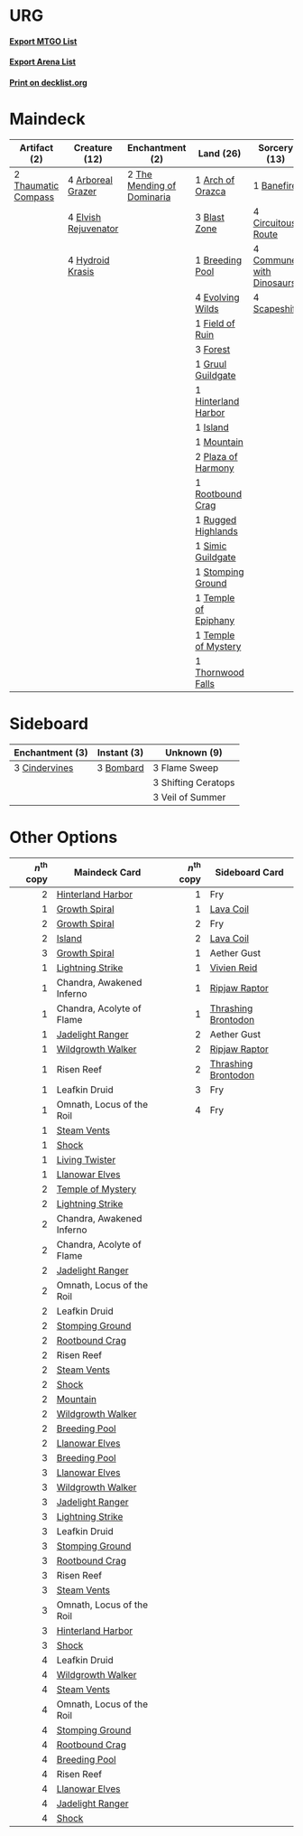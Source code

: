 # URG

#### [Export MTGO List](../collection/URG/URG.txt)
#### [Export Arena List](../collection/URG/URG_arena.txt)
#### [Print on decklist.org](http://decklist.org/?deckmain=4%09Arboreal%20Grazer%0A1%09Arch%20of%20Orazca%0A1%09Banefire%0A3%09Blast%20Zone%0A1%09Breeding%20Pool%0A4%09Circuitous%20Route%0A4%09Commune%20with%20Dinosaurs%0A4%09Elvish%20Rejuvenator%0A4%09Evolving%20Wilds%0A1%09Field%20of%20Ruin%0A4%09Field%20of%20the%20Dead%0A3%09Forest%0A1%09Golos,%20Tireless%20Pilgrim%0A1%09Gruul%20Guildgate%0A1%09Hinterland%20Harbor%0A4%09Hydroid%20Krasis%0A1%09Island%0A1%09Mountain%0A2%09Plaza%20of%20Harmony%0A1%09Rootbound%20Crag%0A1%09Rugged%20Highlands%0A4%09Scapeshift%0A1%09Simic%20Guildgate%0A1%09Stomping%20Ground%0A1%09Temple%20of%20Epiphany%0A1%09Temple%20of%20Mystery%0A2%09Thaumatic%20Compass%0A2%09The%20Mending%20of%20Dominaria%0A1%09Thornwood%20Falls&deckside=3%09Bombard%0A3%09Cindervines%0A3%09Flame%20Sweep%0A3%09Shifting%20Ceratops%0A3%09Veil%20of%20Summer)
# Maindeck

|                                         Artifact (2)                                         |                                         Creature (12)                                         |                                           Enchantment (2)                                           |                                           Land (26)                                           |                                           Sorcery (13)                                            |       Unknown (5)       |
|----------------------------------------------------------------------------------------------|-----------------------------------------------------------------------------------------------|-----------------------------------------------------------------------------------------------------|-----------------------------------------------------------------------------------------------|---------------------------------------------------------------------------------------------------|-------------------------|
|2 [Thaumatic Compass](http://gatherer.wizards.com/Pages/Card/Details.aspx?multiverseid=435408)|4 [Arboreal Grazer](http://gatherer.wizards.com/Pages/Card/Details.aspx?multiverseid=461076)   |2 [The Mending of Dominaria](http://gatherer.wizards.com/Pages/Card/Details.aspx?multiverseid=443061)|1 [Arch of Orazca](http://gatherer.wizards.com/Pages/Card/Details.aspx?multiverseid=439849)    |1 [Banefire](http://gatherer.wizards.com/Pages/Card/Details.aspx?multiverseid=186613)              |4 Field of the Dead      |
|                                                                                              |4 [Elvish Rejuvenator](http://gatherer.wizards.com/Pages/Card/Details.aspx?multiverseid=447316)|                                                                                                     |3 [Blast Zone](http://gatherer.wizards.com/Pages/Card/Details.aspx?multiverseid=461171)        |4 [Circuitous Route](http://gatherer.wizards.com/Pages/Card/Details.aspx?multiverseid=452875)      |1 Golos, Tireless Pilgrim|
|                                                                                              |4 [Hydroid Krasis](http://gatherer.wizards.com/Pages/Card/Details.aspx?multiverseid=457327)    |                                                                                                     |1 [Breeding Pool](http://gatherer.wizards.com/Pages/Card/Details.aspx?multiverseid=97088)      |4 [Commune with Dinosaurs](http://gatherer.wizards.com/Pages/Card/Details.aspx?multiverseid=435336)|                         |
|                                                                                              |                                                                                               |                                                                                                     |4 [Evolving Wilds](http://gatherer.wizards.com/Pages/Card/Details.aspx?multiverseid=426944)    |4 [Scapeshift](http://gatherer.wizards.com/Pages/Card/Details.aspx?multiverseid=447337)            |                         |
|                                                                                              |                                                                                               |                                                                                                     |1 [Field of Ruin](http://gatherer.wizards.com/Pages/Card/Details.aspx?multiverseid=435415)     |                                                                                                   |                         |
|                                                                                              |                                                                                               |                                                                                                     |3 [Forest](http://gatherer.wizards.com/Pages/Card/Details.aspx?multiverseid=439860)            |                                                                                                   |                         |
|                                                                                              |                                                                                               |                                                                                                     |1 [Gruul Guildgate](http://gatherer.wizards.com/Pages/Card/Details.aspx?multiverseid=376359)   |                                                                                                   |                         |
|                                                                                              |                                                                                               |                                                                                                     |1 [Hinterland Harbor](http://gatherer.wizards.com/Pages/Card/Details.aspx?multiverseid=443128) |                                                                                                   |                         |
|                                                                                              |                                                                                               |                                                                                                     |1 [Island](http://gatherer.wizards.com/Pages/Card/Details.aspx?multiverseid=439857)            |                                                                                                   |                         |
|                                                                                              |                                                                                               |                                                                                                     |1 [Mountain](http://gatherer.wizards.com/Pages/Card/Details.aspx?multiverseid=439859)          |                                                                                                   |                         |
|                                                                                              |                                                                                               |                                                                                                     |2 [Plaza of Harmony](http://gatherer.wizards.com/Pages/Card/Details.aspx?multiverseid=457398)  |                                                                                                   |                         |
|                                                                                              |                                                                                               |                                                                                                     |1 [Rootbound Crag](http://gatherer.wizards.com/Pages/Card/Details.aspx?multiverseid=420934)    |                                                                                                   |                         |
|                                                                                              |                                                                                               |                                                                                                     |1 [Rugged Highlands](http://gatherer.wizards.com/Pages/Card/Details.aspx?multiverseid=420935)  |                                                                                                   |                         |
|                                                                                              |                                                                                               |                                                                                                     |1 [Simic Guildgate](http://gatherer.wizards.com/Pages/Card/Details.aspx?multiverseid=376500)   |                                                                                                   |                         |
|                                                                                              |                                                                                               |                                                                                                     |1 [Stomping Ground](http://gatherer.wizards.com/Pages/Card/Details.aspx?multiverseid=405110)   |                                                                                                   |                         |
|                                                                                              |                                                                                               |                                                                                                     |1 [Temple of Epiphany](http://gatherer.wizards.com/Pages/Card/Details.aspx?multiverseid=442808)|                                                                                                   |                         |
|                                                                                              |                                                                                               |                                                                                                     |1 [Temple of Mystery](http://gatherer.wizards.com/Pages/Card/Details.aspx?multiverseid=373571) |                                                                                                   |                         |
|                                                                                              |                                                                                               |                                                                                                     |1 [Thornwood Falls](http://gatherer.wizards.com/Pages/Card/Details.aspx?multiverseid=405420)   |                                                                                                   |                         |


# Sideboard

|                                    Enchantment (3)                                     |                                    Instant (3)                                     |    Unknown (9)    |
|----------------------------------------------------------------------------------------|------------------------------------------------------------------------------------|-------------------|
|3 [Cindervines](http://gatherer.wizards.com/Pages/Card/Details.aspx?multiverseid=457305)|3 [Bombard](http://gatherer.wizards.com/Pages/Card/Details.aspx?multiverseid=456557)|3 Flame Sweep      |
|                                                                                        |                                                                                    |3 Shifting Ceratops|
|                                                                                        |                                                                                    |3 Veil of Summer   |


# Other Options

|*n*<sup>th</sup> copy|                                       Maindeck Card                                        |*n*<sup>th</sup> copy|                                        Sideboard Card                                        |
|--------------------:|--------------------------------------------------------------------------------------------|--------------------:|----------------------------------------------------------------------------------------------|
|                    2|[Hinterland Harbor](http://gatherer.wizards.com/Pages/Card/Details.aspx?multiverseid=443128)|                    1|Fry                                                                                           |
|                    1|[Growth Spiral](http://gatherer.wizards.com/Pages/Card/Details.aspx?multiverseid=457322)    |                    1|[Lava Coil](http://gatherer.wizards.com/Pages/Card/Details.aspx?multiverseid=452858)          |
|                    2|[Growth Spiral](http://gatherer.wizards.com/Pages/Card/Details.aspx?multiverseid=457322)    |                    2|Fry                                                                                           |
|                    2|[Island](http://gatherer.wizards.com/Pages/Card/Details.aspx?multiverseid=439857)           |                    2|[Lava Coil](http://gatherer.wizards.com/Pages/Card/Details.aspx?multiverseid=452858)          |
|                    3|[Growth Spiral](http://gatherer.wizards.com/Pages/Card/Details.aspx?multiverseid=457322)    |                    1|Aether Gust                                                                                   |
|                    1|[Lightning Strike](http://gatherer.wizards.com/Pages/Card/Details.aspx?multiverseid=383299) |                    1|[Vivien Reid](http://gatherer.wizards.com/Pages/Card/Details.aspx?multiverseid=447344)        |
|                    1|Chandra, Awakened Inferno                                                                   |                    1|[Ripjaw Raptor](http://gatherer.wizards.com/Pages/Card/Details.aspx?multiverseid=435359)      |
|                    1|Chandra, Acolyte of Flame                                                                   |                    1|[Thrashing Brontodon](http://gatherer.wizards.com/Pages/Card/Details.aspx?multiverseid=456570)|
|                    1|[Jadelight Ranger](http://gatherer.wizards.com/Pages/Card/Details.aspx?multiverseid=439793) |                    2|Aether Gust                                                                                   |
|                    1|[Wildgrowth Walker](http://gatherer.wizards.com/Pages/Card/Details.aspx?multiverseid=435372)|                    2|[Ripjaw Raptor](http://gatherer.wizards.com/Pages/Card/Details.aspx?multiverseid=435359)      |
|                    1|Risen Reef                                                                                  |                    2|[Thrashing Brontodon](http://gatherer.wizards.com/Pages/Card/Details.aspx?multiverseid=456570)|
|                    1|Leafkin Druid                                                                               |                    3|Fry                                                                                           |
|                    1|Omnath, Locus of the Roil                                                                   |                    4|Fry                                                                                           |
|                    1|[Steam Vents](http://gatherer.wizards.com/Pages/Card/Details.aspx?multiverseid=405109)      |                     |                                                                                              |
|                    1|[Shock](http://gatherer.wizards.com/Pages/Card/Details.aspx?multiverseid=129732)            |                     |                                                                                              |
|                    1|[Living Twister](http://gatherer.wizards.com/Pages/Card/Details.aspx?multiverseid=461130)   |                     |                                                                                              |
|                    1|[Llanowar Elves](http://gatherer.wizards.com/Pages/Card/Details.aspx?multiverseid=129626)   |                     |                                                                                              |
|                    2|[Temple of Mystery](http://gatherer.wizards.com/Pages/Card/Details.aspx?multiverseid=373571)|                     |                                                                                              |
|                    2|[Lightning Strike](http://gatherer.wizards.com/Pages/Card/Details.aspx?multiverseid=383299) |                     |                                                                                              |
|                    2|Chandra, Awakened Inferno                                                                   |                     |                                                                                              |
|                    2|Chandra, Acolyte of Flame                                                                   |                     |                                                                                              |
|                    2|[Jadelight Ranger](http://gatherer.wizards.com/Pages/Card/Details.aspx?multiverseid=439793) |                     |                                                                                              |
|                    2|Omnath, Locus of the Roil                                                                   |                     |                                                                                              |
|                    2|Leafkin Druid                                                                               |                     |                                                                                              |
|                    2|[Stomping Ground](http://gatherer.wizards.com/Pages/Card/Details.aspx?multiverseid=405110)  |                     |                                                                                              |
|                    2|[Rootbound Crag](http://gatherer.wizards.com/Pages/Card/Details.aspx?multiverseid=420934)   |                     |                                                                                              |
|                    2|Risen Reef                                                                                  |                     |                                                                                              |
|                    2|[Steam Vents](http://gatherer.wizards.com/Pages/Card/Details.aspx?multiverseid=405109)      |                     |                                                                                              |
|                    2|[Shock](http://gatherer.wizards.com/Pages/Card/Details.aspx?multiverseid=129732)            |                     |                                                                                              |
|                    2|[Mountain](http://gatherer.wizards.com/Pages/Card/Details.aspx?multiverseid=439859)         |                     |                                                                                              |
|                    2|[Wildgrowth Walker](http://gatherer.wizards.com/Pages/Card/Details.aspx?multiverseid=435372)|                     |                                                                                              |
|                    2|[Breeding Pool](http://gatherer.wizards.com/Pages/Card/Details.aspx?multiverseid=97088)     |                     |                                                                                              |
|                    2|[Llanowar Elves](http://gatherer.wizards.com/Pages/Card/Details.aspx?multiverseid=129626)   |                     |                                                                                              |
|                    3|[Breeding Pool](http://gatherer.wizards.com/Pages/Card/Details.aspx?multiverseid=97088)     |                     |                                                                                              |
|                    3|[Llanowar Elves](http://gatherer.wizards.com/Pages/Card/Details.aspx?multiverseid=129626)   |                     |                                                                                              |
|                    3|[Wildgrowth Walker](http://gatherer.wizards.com/Pages/Card/Details.aspx?multiverseid=435372)|                     |                                                                                              |
|                    3|[Jadelight Ranger](http://gatherer.wizards.com/Pages/Card/Details.aspx?multiverseid=439793) |                     |                                                                                              |
|                    3|[Lightning Strike](http://gatherer.wizards.com/Pages/Card/Details.aspx?multiverseid=383299) |                     |                                                                                              |
|                    3|Leafkin Druid                                                                               |                     |                                                                                              |
|                    3|[Stomping Ground](http://gatherer.wizards.com/Pages/Card/Details.aspx?multiverseid=405110)  |                     |                                                                                              |
|                    3|[Rootbound Crag](http://gatherer.wizards.com/Pages/Card/Details.aspx?multiverseid=420934)   |                     |                                                                                              |
|                    3|Risen Reef                                                                                  |                     |                                                                                              |
|                    3|[Steam Vents](http://gatherer.wizards.com/Pages/Card/Details.aspx?multiverseid=405109)      |                     |                                                                                              |
|                    3|Omnath, Locus of the Roil                                                                   |                     |                                                                                              |
|                    3|[Hinterland Harbor](http://gatherer.wizards.com/Pages/Card/Details.aspx?multiverseid=443128)|                     |                                                                                              |
|                    3|[Shock](http://gatherer.wizards.com/Pages/Card/Details.aspx?multiverseid=129732)            |                     |                                                                                              |
|                    4|Leafkin Druid                                                                               |                     |                                                                                              |
|                    4|[Wildgrowth Walker](http://gatherer.wizards.com/Pages/Card/Details.aspx?multiverseid=435372)|                     |                                                                                              |
|                    4|[Steam Vents](http://gatherer.wizards.com/Pages/Card/Details.aspx?multiverseid=405109)      |                     |                                                                                              |
|                    4|Omnath, Locus of the Roil                                                                   |                     |                                                                                              |
|                    4|[Stomping Ground](http://gatherer.wizards.com/Pages/Card/Details.aspx?multiverseid=405110)  |                     |                                                                                              |
|                    4|[Rootbound Crag](http://gatherer.wizards.com/Pages/Card/Details.aspx?multiverseid=420934)   |                     |                                                                                              |
|                    4|[Breeding Pool](http://gatherer.wizards.com/Pages/Card/Details.aspx?multiverseid=97088)     |                     |                                                                                              |
|                    4|Risen Reef                                                                                  |                     |                                                                                              |
|                    4|[Llanowar Elves](http://gatherer.wizards.com/Pages/Card/Details.aspx?multiverseid=129626)   |                     |                                                                                              |
|                    4|[Jadelight Ranger](http://gatherer.wizards.com/Pages/Card/Details.aspx?multiverseid=439793) |                     |                                                                                              |
|                    4|[Shock](http://gatherer.wizards.com/Pages/Card/Details.aspx?multiverseid=129732)            |                     |                                                                                              |

